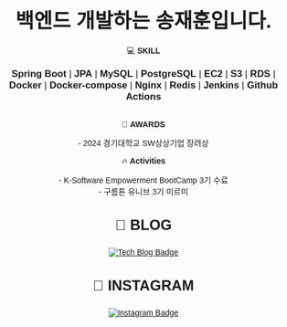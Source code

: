 <div style="max-width: 600px; margin: 0 auto; text-align: center; font-family: Arial, sans-serif;">
    <h2 style="font-size: 2.5em; margin-bottom: 20px;"> 백엔드 개발하는 송재훈입니다.</h2>
    💻 <strong>SKILL</strong>
    <p style="font-size: 1.2em; margin-bottom: 30px;">
        <strong>Spring Boot</strong> | <strong>JPA</strong> | <strong>MySQL</strong> | 
        <strong>PostgreSQL</strong> | <strong>EC2</strong> | <strong>S3</strong> | 
        <strong>RDS</strong> | <strong>Docker</strong> | <strong>Docker-compose</strong> | 
        <strong>Nginx</strong> | <strong>Redis</strong> | <strong>Jenkins</strong> | <strong>Github Actions</strong>
    </p>
    🥇 <strong>AWARDS</strong>
    <p>
        - 2024 경기대학교 SW상상기업 장려상
    </p>
    🔥 <strong>Activities</strong>
    <p>
        - K-Software Empowerment BootCamp 3기 수료 <br>
        - 구름톤 유니브 3기 미르미
    </p>
    <h3 style="font-size: 1.8em;">📖 BLOG</h3>
    <a href="https://velog.io/@dlffpqms4">
        <img src="https://img.shields.io/badge/Tech%20Blog-11B48A?style=flat-square&logo=Velog&logoColor=white&link=https://velog.io/@dlffpqms4" alt="Tech Blog Badge" />
    </a>
    <h3 style="font-size: 1.8em;">📱 INSTAGRAM</h3>
    <a href="https://www.instagram.com/songjj_h/">
    <img src="https://img.shields.io/badge/Instagram-E4405F?style=flat-square&logo=instagram&logoColor=white&link=https://www.instagram.com/songjj_h/" alt="Instagram Badge" />
    </a>
</div>
